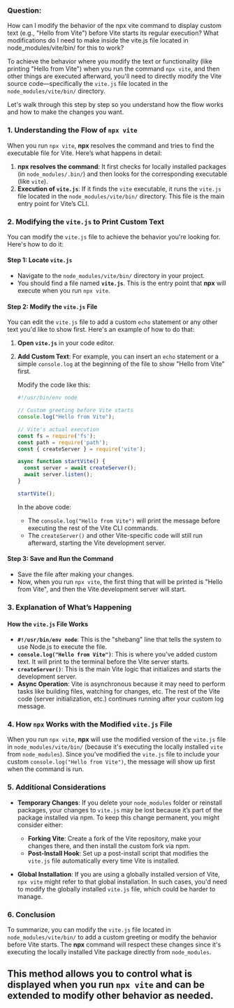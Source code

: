 ### Question:
How can I modify the behavior of the npx vite command to display custom text (e.g., "Hello from Vite") before Vite starts its regular execution? What modifications do I need to make inside the vite.js file located in node_modules/vite/bin/ for this to work?

To achieve the behavior where you modify the text or functionality (like printing "Hello from Vite") when you run the command `npx vite`, and then other things are executed afterward, you'll need to directly modify the Vite source code—specifically the `vite.js` file located in the `node_modules/vite/bin/` directory.

Let's walk through this step by step so you understand how the flow works and how to make the changes you want.

### **1. Understanding the Flow of `npx vite`**

When you run `npx vite`, **npx** resolves the command and tries to find the executable file for Vite. Here’s what happens in detail:

1. **npx resolves the command**: It first checks for locally installed packages (in `node_modules/.bin/`) and then looks for the corresponding executable (like `vite`).
2. **Execution of `vite.js`**: If it finds the `vite` executable, it runs the `vite.js` file located in the `node_modules/vite/bin/` directory. This file is the main entry point for Vite’s CLI.

### **2. Modifying the `vite.js` to Print Custom Text**

You can modify the `vite.js` file to achieve the behavior you're looking for. Here's how to do it:

#### **Step 1: Locate `vite.js`**

- Navigate to the `node_modules/vite/bin/` directory in your project.
- You should find a file named **`vite.js`**. This is the entry point that **npx** will execute when you run `npx vite`.

#### **Step 2: Modify the `vite.js` File**

You can edit the `vite.js` file to add a custom `echo` statement or any other text you'd like to show first. Here's an example of how to do that:

1. **Open `vite.js`** in your code editor.

2. **Add Custom Text**: For example, you can insert an `echo` statement or a simple `console.log` at the beginning of the file to show "Hello from Vite" first. 

   Modify the code like this:

   ```js
   #!/usr/bin/env node

   // Custom greeting before Vite starts
   console.log("Hello from Vite");

   // Vite's actual execution
   const fs = require('fs');
   const path = require('path');
   const { createServer } = require('vite');

   async function startVite() {
     const server = await createServer();
     await server.listen();
   }

   startVite();
   ```

   In the above code:
   - The `console.log("Hello from Vite")` will print the message before executing the rest of the Vite CLI commands.
   - The `createServer()` and other Vite-specific code will still run afterward, starting the Vite development server.

#### **Step 3: Save and Run the Command**

- Save the file after making your changes.
- Now, when you run `npx vite`, the first thing that will be printed is "Hello from Vite", and then the Vite development server will start.

### **3. Explanation of What’s Happening**

#### **How the `vite.js` File Works**
- **`#!/usr/bin/env node`**: This is the "shebang" line that tells the system to use Node.js to execute the file.
- **`console.log("Hello from Vite")`**: This is where you’ve added custom text. It will print to the terminal before the Vite server starts.
- **`createServer()`**: This is the main Vite logic that initializes and starts the development server.
- **Async Operation**: Vite is asynchronous because it may need to perform tasks like building files, watching for changes, etc. The rest of the Vite code (server initialization, etc.) continues running after your custom log message.

### **4. How `npx` Works with the Modified `vite.js` File**

When you run `npx vite`, **npx** will use the modified version of the `vite.js` file in `node_modules/vite/bin/` (because it's executing the locally installed `vite` from `node_modules`). Since you’ve modified the `vite.js` file to include your custom `console.log("Hello from Vite")`, the message will show up first when the command is run.

### **5. Additional Considerations**

- **Temporary Changes**: If you delete your `node_modules` folder or reinstall packages, your changes to `vite.js` may be lost because it’s part of the package installed via npm. To keep this change permanent, you might consider either:
  - **Forking Vite**: Create a fork of the Vite repository, make your changes there, and then install the custom fork via npm.
  - **Post-Install Hook**: Set up a post-install script that modifies the `vite.js` file automatically every time Vite is installed.

- **Global Installation**: If you are using a globally installed version of Vite, `npx vite` might refer to that global installation. In such cases, you'd need to modify the globally installed `vite.js` file, which could be harder to manage.

### **6. Conclusion**

To summarize, you can modify the `vite.js` file located in `node_modules/vite/bin/` to add a custom greeting or modify the behavior before Vite starts. The **npx** command will respect these changes since it's executing the locally installed Vite package directly from `node_modules`.

This method allows you to control what is displayed when you run `npx vite` and can be extended to modify other behavior as needed.
---